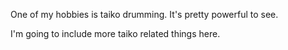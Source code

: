 One of my hobbies is taiko drumming.  It's pretty powerful to see.

I'm going to include more taiko related things here.
